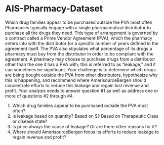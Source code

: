 # AIS-Pharmacy-Dataset
Which drug families appear to be purchased outside the PVA most often
Pharmacies typically engage with a single pharmaceutical distributor to purchase all the drugs they need. This type of arrangement is governed by a contract called a Prime Vendor Agreement (PVA), which the pharmacy enters into with the distributor for a specific number of years defined in the agreement itself. The PVA also stipulates what percentage of its drugs a pharmacy must buy from the distributor in order to be compliant with the agreement. A pharmacy may choose to purchase drugs from a distributor other than the one it has a PVA with; this is referred to as “leakage,” and it can sometimes be significant.
Your challenge is to determine which drugs are being bought outside the PVA from other distributors, hypothesize why this is happening, and recommend where AmerisourceBergen should concentrate efforts to reduce this leakage and regain lost revenue and profit.
Your analysis needs to answer question #1 as well as address one or more of questions #2 through #4.
1. Which drug families appear to be purchased outside the PVA most often?
2. Is leakage based on quantity? Based on $? Based on Therapeutic Class or disease state?
3. Is price always the cause of leakage? Or are there other reasons for it?
4. Where should AmerisourceBergen focus its efforts to reduce leakage to regain revenue and profit?
